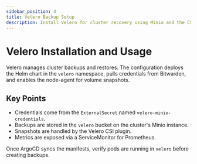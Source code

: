 ```yaml
---
sidebar_position: 4
title: Velero Backup Setup
description: Install Velero for cluster recovery using Minio and the CSI plugin
---
```


# Velero Installation and Usage

Velero manages cluster backups and restores. The configuration deploys the Helm chart in the `velero` namespace, pulls credentials from Bitwarden, and enables the node-agent for volume snapshots.

## Key Points

- Credentials come from the `ExternalSecret` named `velero-minio-credentials`.
- Backups are stored in the `velero` bucket on the cluster's Minio instance.
- Snapshots are handled by the Velero CSI plugin.
- Metrics are exposed via a ServiceMonitor for Prometheus.

Once ArgoCD syncs the manifests, verify pods are running in `velero` before creating backups.
